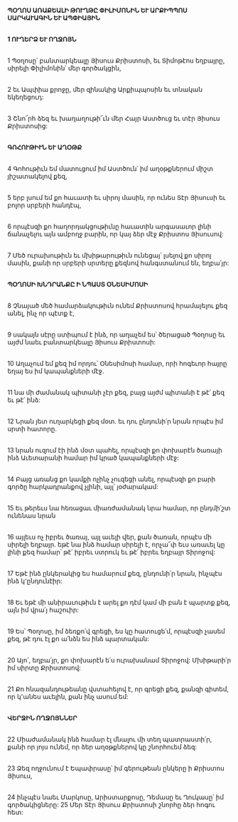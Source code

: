 **ՊՕՂՈՍ ԱՌԱՔԵԱԼԻ ԹՈՒՂԹԸ ՓԻԼԻՄՈՆԻՆ ԵՒ ԱՐՔԻՊՊՈՍ ՍԱՐԿԱՒԱԳԻՆ ԵՒ ԱՊՓԻԱՅԻՆ**

\
**1 ՈՒՂԵՐՁ ԵՒ ՈՂՋՈՅՆ**

\
1 Պօղոսը՝ բանտարկեալը Յիսուս Քրիստոսի, եւ Տիմոթէոս եղբայրը, սիրելի Փիլիմոնին՝ մեր գործակցին,

\
2 եւ Ապփիա քրոջը, մեր զինակից Արքիպպոսին եւ տնական եկեղեցուդ:

\
3 Շնո՜րհ ձեզ եւ խաղաղութի՜ւն մեր Հայր Աստծուց եւ տէր Յիսուս Քրիստոսից:

\
**ԳՈՀՈՒԹԻՒՆ ԵՒ ԱՂՕԹՔ**

\
4 Գոհութիւն եմ մատուցում իմ Աստծուն՝ իմ աղօթքներում միշտ յիշատակելով քեզ,

\
5 երբ լսում եմ քո հաւատի եւ սիրոյ մասին, որ ունես Տէր Յիսուսի եւ բոլոր սրբերի հանդէպ,

\
6 որպէսզի քո հաղորդակցութիւնը հաւատին արգասաւոր լինի ճանաչելու այն ամբողջ բարին, որ կայ ձեր մէջ Քրիստոս Յիսուսով:

\
7 Մեծ ուրախութիւն եւ մխիթարութիւն ունեցայ՝ լսելով քո սիրոյ մասին, քանի որ սրբերի սրտերը քեզնով հանգստանում են, եղբա՛յր:

\
**ՊՕՂՈՍԻ ԽՆԴՐԱՆՔԸ Ի ՆՊԱՍՏ ՕՆԵՍԻՄՈՍԻ**

\
8 Չնայած մեծ համարձակութիւն ունեմ Քրիստոսով հրամայելու քեզ անել, ինչ որ պէտք է,

\
9 սակայն սէրը ստիպում է ինձ, որ աղաչեմ ես՝ ծերացած Պօղոսը եւ այժմ նաեւ բանտարկեալը Յիսուս Քրիստոսի:

\
10 Աղաչում եմ քեզ իմ որդու՝ Օնեսիմոսի համար, որի հոգեւոր հայրը եղայ ես իմ կապանքների մէջ.

\
11 նա մի ժամանակ պիտանի չէր քեզ, բայց այժմ պիտանի է թէ՛ քեզ եւ թէ՛ ինձ:

\
12 Նրան յետ ուղարկեցի քեզ մօտ. եւ դու ընդունի՛ր նրան որպէս իմ սրտի հատորը.

\
13 նրան ուզում էի ինձ մօտ պահել, որպէսզի քո փոխարէն ծառայի ինձ Աւետարանի համար իմ կրած կապանքների մէջ:

\
14 Բայց առանց քո կամքի ոչինչ չուզեցի անել, որպէսզի քո բարի գործը հարկադրանքով չլինի, այլ՝ յօժարակամ:

\
15 Եւ թերեւս նա հեռացաւ միառժամանակ նրա համար, որ ընդմի՛շտ ունենաս նրան

\
16 այլեւս ոչ իբրեւ ծառայ, այլ աւելի վեր, քան ծառան, որպէս մի սիրելի եղբայր. եթէ նա ինձ համար սիրելի է, որչա՜փ եւս առաւել կը լինի քեզ համար՝ թէ՛ իբրեւ ստրուկ եւ թէ՛ իբրեւ եղբայր Տիրոջով:

\
17 Եթէ ինձ ընկերակից ես համարում քեզ, ընդունի՛ր նրան, ինչպէս ինձ կ՚ընդունէիր:

\
18 Եւ եթէ մի անիրաւութիւն է արել քո դէմ կամ մի բան է պարտք քեզ, այն իմ վրա՛յ հաշուիր:

\
19 Ես՝ Պօղոսը, իմ ձեռքո՛վ գրեցի, ես կը հատուցե՛մ, որպէսզի չասեմ քեզ, թէ դու էլ քո ա՛նձն ես ինձ պարտական:

\
20 Այո՛, եղբա՛յր, քո փոխարէն ե՛ս ուրախանամ Տիրոջով: Մխիթարի՛ր իմ սիրտը Քրիստոսով:

\
21 Քո հնազանդութեանը վստահելով է, որ գրեցի քեզ, քանզի գիտեմ, որ կ՚անես աւելին, քան ինչ ասում եմ:

\
**ՎԵՐՋԻՆ ՈՂՋՈՅՆՆԵՐ**

\
22 Միաժամանակ ինձ համար էլ մնալու մի տեղ պատրաստի՛ր, քանի որ յոյս ունեմ, որ ձեր աղօթքներով կը շնորհուեմ ձեզ:

\
23 Ձեզ ողջունում է Եպափրասը՝ իմ գերութեան ընկերը ի Քրիստոս Յիսուս,

\
24 ինչպէս նաեւ Մարկոսը, Արիստարքոսը, Դեմասը եւ Ղուկասը՝ իմ գործակիցները: 25 Մեր Տէր Յիսուս Քրիստոսի շնորհը ձեր հոգու հետ:
